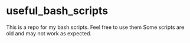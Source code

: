 # useful_bash_scripts

This is a repo for my bash scripts. Feel free to use them
Some scripts are old and may not work as expected.
